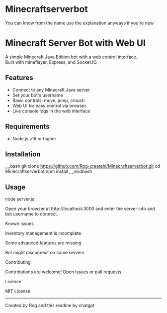 # Minecraftserverbot
You can know from the name
 use the explanation anyways if you're new
 # Minecraft Server Bot with Web UI

A simple Minecraft Java Edition bot with a web control interface.  
Built with mineflayer, Express, and Socket.IO.

## Features

- Connect to any Minecraft Java server
- Set your bot's username
- Basic controls: move, jump, crouch
- Web UI for easy control via browser
- Live console logs in the web interface

## Requirements

- Node.js v16 or higher

## Installation
,,,,bash
git clone https://github.com/Rog-createhi/Minecraftserverbot.git
cd Minecraftserverbot
npm install
,,,,endbash
## Usage
node server.js

Open your browser at http://localhost:3000 and enter the server info and bot username to connect.

Known Issues

Inventory management is incomplete

Some advanced features are missing

Bot might disconnect on some servers


Contributing

Contributions are welcome! Open issues or pull requests.

License

MIT License


---

Created by Rog
and this readme by chatgpt
